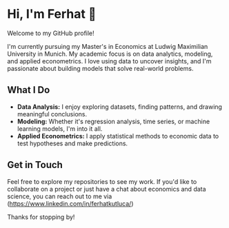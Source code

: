 # Hi, I'm Ferhat 👋

Welcome to my GitHub profile!

I'm currently pursuing my Master's in Economics at Ludwig Maximilian University in Munich. My academic focus is on data analytics, modeling, and applied econometrics. I love using data to uncover insights, and I'm passionate about building models that solve real-world problems.

## What I Do

- **Data Analysis:** I enjoy exploring datasets, finding patterns, and drawing meaningful conclusions.
- **Modeling:** Whether it's regression analysis, time series, or machine learning models, I'm into it all.
- **Applied Econometrics:** I apply statistical methods to economic data to test hypotheses and make predictions.

## Get in Touch

Feel free to explore my repositories to see my work. If you'd like to collaborate on a project or just have a chat about economics and data science, you can reach out to me via (https://www.linkedin.com/in/ferhatkutluca/)

Thanks for stopping by!
